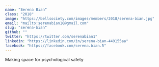```yaml
---
name: "Serena Bian"
class: "2018"
image: "https://bellsociety.com/images/members/2018/serena-bian.jpg"
email: "mailto:serenabian18@gmail.com"
slug: "serena-bian"
github: ""
twitter: "https://twitter.com/serenabian1"
linkedin: "https://linkedin.com/in/serena-bian-440155aa"
facebook: "https://facebook.com/serena.bian.5"
---
```

Making space for psychological safety